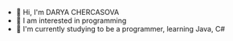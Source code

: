 - 👋 Hi, I'm DARYA CHERCASOVA
- 👀 I am interested in programming
- 🌱 I'm currently studying to be a programmer, learning Java, C#

<!---
daryach1/daryach1 is a ✨ special ✨ repository because its `README.md` (this file) appears on your GitHub profile.
You can click the Preview link to take a look at your changes.
--->
